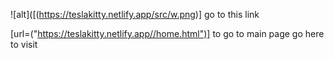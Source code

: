  ![alt]([(https://teslakitty.netlify.app/src/w.png)] go to this link

  [url=("https://teslakitty.netlify.app//home.html")] to go to main page go here to visit